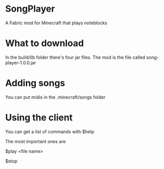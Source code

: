 # SongPlayer
A Fabric mod for Minecraft that plays noteblocks

# What to download
In the build/lib folder there's four jar files. The mod is the file called song-player-1.0.0.jar

# Adding songs
You can put midis in the .minecraft/songs folder

# Using the client
You can get a list of commands with $help

The most important ones are

$play \<file name\>

$stop
